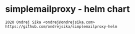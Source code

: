 # simplemailproxy - helm chart

    2020 Ondrej Sika <ondrej@ondrejsika.com>
    https://github.com/ondrejsika/simplemailproxy-helm

